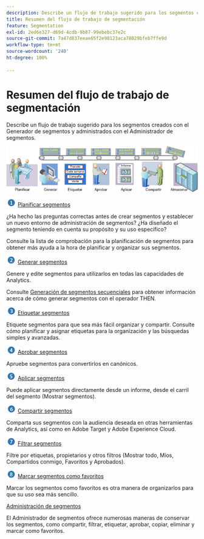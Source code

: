 ```yaml
---
description: Describe un flujo de trabajo sugerido para los segmentos creados con el Generador de segmentos y administrados con el Administrador de segmentos.
title: Resumen del flujo de trabajo de segmentación
feature: Segmentation
exl-id: 2ed6e327-d69d-4cdb-9b87-99ebebc37e2c
source-git-commit: 7a47d837eeae65f2e98123aca78029bfeb7ffe9d
workflow-type: tm+mt
source-wordcount: '240'
ht-degree: 100%

---
```


# Resumen del flujo de trabajo de segmentación

Describe un flujo de trabajo sugerido para los segmentos creados con el Generador de segmentos y administrados con el Administrador de segmentos.

![](assets/seg_workflow.png)


![](assets/step1_icon.png) [ Planificar segmentos](/help/components/segmentation/segmentation-workflow/seg-plan.md)

¿Ha hecho las preguntas correctas antes de crear segmentos y establecer un nuevo entorno de administración de segmentos? ¿Ha diseñado el segmento teniendo en cuenta su propósito y su uso específico?

Consulte la lista de comprobación para la planificación de segmentos para obtener más ayuda a la hora de planificar y organizar sus segmentos.

![](assets/step2_icon.png) [Generar segmentos](/help/components/segmentation/segmentation-workflow/seg-build.md)

Genere y edite segmentos para utilizarlos en todas las capacidades de Analytics.

Consulte [Generación de segmentos secuenciales](/help/components/segmentation/segmentation-workflow/seg-sequential-build.md) para obtener información acerca de cómo generar segmentos con el operador THEN.

![](assets/step3_icon.png) [ Etiquetar segmentos](/help/components/segmentation/segmentation-workflow/seg-tag.md)

Etiquete segmentos para que sea más fácil organizar y compartir. Consulte cómo planificar y asignar etiquetas para la organización y las búsquedas simples y avanzadas.

![](assets/step4_icon.png) [ Aprobar segmentos](/help/components/segmentation/segmentation-workflow/seg-approve.md)

Apruebe segmentos para convertirlos en canónicos.

![](assets/step5_icon.png) [ Aplicar segmentos](/help/components/segmentation/segmentation-workflow/t-seg-apply.md)

Puede aplicar segmentos directamente desde un informe, desde el carril del segmento (Mostrar segmentos).

![](assets/step6_icon.png) [ Compartir segmentos](/help/components/segmentation/segmentation-workflow/t-seg-share.md)

Comparta sus segmentos con la audiencia deseada en otras herramientas de Analytics, así como en Adobe Target y Adobe Experience Cloud.

![](assets/step7_icon.png) [ Filtrar segmentos](/help/components/segmentation/segmentation-workflow/t-seg-filter.md)

Filtre por etiquetas, propietarios y otros filtros (Mostrar todo, Míos, Compartidos conmigo, Favoritos y Aprobados).

![](assets/step8_icon.png) [ Marcar segmentos como favoritos](/help/components/segmentation/segmentation-workflow/t-seg-favorite.md)

Marcar los segmentos como favoritos es otra manera de organizarlos para que su uso sea más sencillo.

[Administración de segmentos](/help/components/segmentation/segmentation-workflow/seg-manage.md)

El Administrador de segmentos ofrece numerosas maneras de conservar los segmentos, como compartir, filtrar, etiquetar, aprobar, copiar, eliminar y marcar como favoritos.
